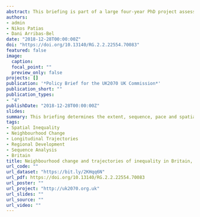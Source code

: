 ```yaml
---
abstract: This briefing is part of a large four-year PhD project assessing the extent, sequence, pace and spatial pattern of neighbourhood change in Britain over a 40-year period from 1971 to 2011. The project is funded by the Economic and Social Research Council (ESRC) and the Ordnance Survey through the Data Analytics and Society Centre for Doctoral Training. Key points. Between 1971 and 2011, struggling neighbourhoods remained largely concentrated in North West, North East England and Scotland. More affluent and thriving neighbourhoods clustered across London, South East and South West England. There was a considerable decline in the number of struggling neighbourhoods in Scotland between 1971 and 2011. Major British cities experienced large increases in the number of multicultural neighbourhoods. Rural and suburban areas have remained home to thriving and mixed workers suburban neighbourhood types. The number of thriving and mixed workers communities neighbourhood types has undergone a considerable rise. Blue collar families neighbourhoods have practically disappeared.
authors:
- admin
- Nikos Patias
- Dani Arribas-Bel
date: "2018-12-28T00:00:00Z"
doi: "https://doi.org/10.13140/RG.2.2.22554.70083"
featured: false
image:
  caption: 
  focal_point: ""
  preview_only: false
projects: []
publication: '*Policy Brief for the UK2070 UK Commission*'
publication_short: ""
publication_types:
- "4"
publishDate: "2018-12-28T00:00:00Z"
slides: 
summary: This briefing determines the extent, sequence, pace and spatial pattern of neighbourhood change in Britain over a 40-year period from 1971 to 2011.
tags:
- Spatial Inequality
- Neighbourhood Change
- Longitudinal Trajectories
- Regional Development
- Sequence Analysis
- Britain
title: Neighbourhood change and trajectories of inequality in Britain, 1971-2011
url_code: ""
url_dataset: "https://bit.ly/2KHqq6N"
url_pdf: https://doi.org/10.13140/RG.2.2.22554.70083
url_poster: ""
url_project: "http://uk2070.org.uk"
url_slides: ""
url_source: ""
url_video: ""
---
```


